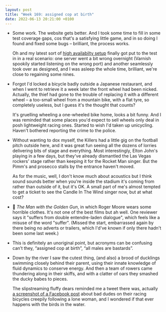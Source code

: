 ```yaml
---
layout: post
title: "Week 169: assigned cop at birth"
date: 2022-06-13 20:21:00 +0100
---
```


- Some work. The website gets better. And I took some time to fill in some test coverage gaps, cos that's a satisfying little game, and in so doing I found and fixed some bugs – brilliant, the process works.

  Oh and my latest sort of [high availabilty setup](/2022/05/week-166) finally got put to the test in in a real scenario: one server went a bit wrong overnight (Varnish spookily started listening on the wrong port) and another seamlessly took over as designed, and I was asleep the whole time, brilliant, we're close to regaining some nines.

- Forgot I'd locked a bicycle badly outside a Japanese restaurant, and when I went to retrieve it a week later the front wheel had been nicked.
  Actually, the thief had gone to the trouble of replacing it with a different wheel – a too-small wheel from a mountain bike, with a flat tyre, so completely useless, but I guess it's the thought that counts?

  It's gruelling wheeling a one-wheeled bike home, looks a bit funny. And I was reminded that some places you'd expect to sell wheels only deal in posh lightweight racing ones. Started to wish I'd taken up unicycling. Haven't bothered reporting the crime to the police.

- Without wanting to dox myself, the Killers had a little gig on the football pitch outside here, and it was great fun seeing all the dozens of lorries delivering bits of stage and everything. Most interestingly, Elton John's playing in a few days, but they've already dismantled the Las Vegas rockers' stage rather than keeping it for the Rocket Man singer. But the Pimm's and prosecco stalls by the entrance haven't moved.

  As for the music, well, I don't know much about acoustics but I think sound sounds better when you're inside the stadium it's coming from rather than outside of it, but it's OK.
  A small part of me's almost tempted to get a ticket to see the Candle In The Wind singer now, but at what cost?

- 🎦 <cite>The Man with the Golden Gun</cite>, in which Roger Moore wears some horrible clothes. It's not one of the best films but ah well. One reviewer says it "suffers from double entendre-laden dialogue", which feels like a misuse of the word "suffer". (Missed the start, embarrassed again by there being no adverts or trailers, which I'd've known if only there hadn't been some last week.)

- This is definitely an unoriginal point, but acronyms can be confusing can’t they, “assigned cop at birth”, “all males are bastards”.

- Down by the river I saw the cutest thing, (and also) a brood of ducklings swimming closely behind their parent, using their innate knowledge of fluid dynamics to conserve energy.
  And then a team of rowers came thundering along in their skiffs, and with a clatter of oars they smashed the ducky babes to pieces.

  The slipstreaming fluffy dears reminded me a tweet there was, actually [a screenshot of a Facebook post](https://twitter.com/Sporty_sal/status/1528458536681971712 "No Simon it's not OK to chase lone women on bikes") about bad dudes on their racing bicycles creepily following a lone woman, and I wondered if that ever happens with the birds in the water.

